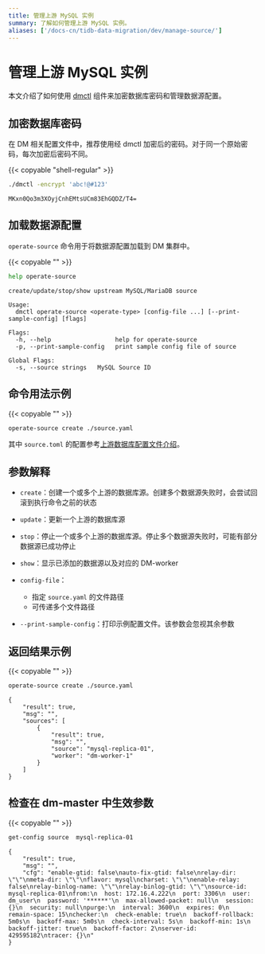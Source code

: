 ```yaml
---
title: 管理上游 MySQL 实例
summary: 了解如何管理上游 MySQL 实例。
aliases: ['/docs-cn/tidb-data-migration/dev/manage-source/']
---
```


# 管理上游 MySQL 实例

本文介绍了如何使用 [dmctl](dmctl-introduction.md) 组件来加密数据库密码和管理数据源配置。

## 加密数据库密码

在 DM 相关配置文件中，推荐使用经 dmctl 加密后的密码。对于同一个原始密码，每次加密后密码不同。

{{< copyable "shell-regular" >}}

```bash
./dmctl -encrypt 'abc!@#123'
```

```
MKxn0Qo3m3XOyjCnhEMtsUCm83EhGQDZ/T4=
```

## 加载数据源配置

`operate-source` 命令用于将数据源配置加载到 DM 集群中。

{{< copyable "" >}}

```bash
help operate-source
```

```
create/update/stop/show upstream MySQL/MariaDB source

Usage:
  dmctl operate-source <operate-type> [config-file ...] [--print-sample-config] [flags]

Flags:
  -h, --help                  help for operate-source
  -p, --print-sample-config   print sample config file of source

Global Flags:
  -s, --source strings   MySQL Source ID
```

## 命令用法示例

{{< copyable "" >}}

```bash
operate-source create ./source.yaml
```

其中 `source.toml` 的配置参考[上游数据库配置文件介绍](source-configuration-file.md)。

## 参数解释

+ `create`：创建一个或多个上游的数据库源。创建多个数据源失败时，会尝试回滚到执行命令之前的状态

+ `update`：更新一个上游的数据库源

+ `stop`：停止一个或多个上游的数据库源。停止多个数据源失败时，可能有部分数据源已成功停止

+ `show`：显示已添加的数据源以及对应的 DM-worker

+ `config-file`：
    - 指定 `source.yaml` 的文件路径
    - 可传递多个文件路径
    
+ `--print-sample-config`：打印示例配置文件。该参数会忽视其余参数

## 返回结果示例

{{< copyable "" >}}

```bash
operate-source create ./source.yaml
```

```
{
    "result": true,
    "msg": "",
    "sources": [
        {
            "result": true,
            "msg": "",
            "source": "mysql-replica-01",
            "worker": "dm-worker-1"
        }
    ]
}
```

## 检查在 dm-master 中生效参数
{{< copyable "" >}}

```bash
get-config source  mysql-replica-01
```

```
{
    "result": true,
    "msg": "",
    "cfg": "enable-gtid: false\nauto-fix-gtid: false\nrelay-dir: \"\"\nmeta-dir: \"\"\nflavor: mysql\ncharset: \"\"\nenable-relay: false\nrelay-binlog-name: \"\"\nrelay-binlog-gtid: \"\"\nsource-id: mysql-replica-01\nfrom:\n  host: 172.16.4.222\n  port: 3306\n  user: dm_user\n  password: '******'\n  max-allowed-packet: null\n  session: {}\n  security: null\npurge:\n  interval: 3600\n  expires: 0\n  remain-space: 15\nchecker:\n  check-enable: true\n  backoff-rollback: 5m0s\n  backoff-max: 5m0s\n  check-interval: 5s\n  backoff-min: 1s\n  backoff-jitter: true\n  backoff-factor: 2\nserver-id: 429595182\ntracer: {}\n"
}
```
